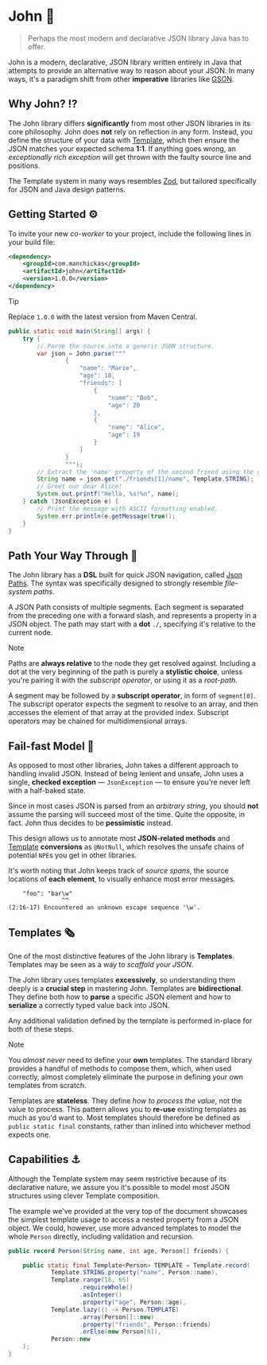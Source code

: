 # John 👴

> Perhaps the most modern and declarative JSON library Java has to offer.

John is a modern, declarative, JSON library written entirely in Java that attempts to provide an alternative way to reason about your JSON. In many ways, it's a paradigm shift from other **imperative** libraries like [GSON](https://github.com/google/gson/tree/main).

## Why John? ⁉️

The John library differs **significantly** from most other JSON libraries in its core philosophy. John does **not** rely on reflection in any form. Instead,
you define the structure of your data with [Template](#templates), which then ensure the JSON matches your expected schema **1:1**. If anything goes wrong, an _exceptionally rich exception_
will get thrown with the faulty source line and positions.

The Template system in many ways resembles [Zod](https://zod.dev/), but tailored specifically for JSON and Java design patterns.

## Getting Started ⚙️

To invite your new _co-worker_ to your project, include the following lines in your build file:

```xml
<dependency>
    <groupId>com.manchickas</groupId>
    <artifactId>john</artifactId>
    <version>1.0.0</version>
</dependency>
```

> [!TIP]
> Replace `1.0.0` with the latest version from Maven Central.

```java
public static void main(String[] args) {
    try {
        // Parse the source into a generic JSON structure.
        var json = John.parse("""
                {
                    "name": "Marie",
                    "age": 18,
                    "friends": [
                        {
                            "name": "Bob",
                            "age": 20
                        },
                        {
                            "name": "Alice",
                            "age": 19
                        }
                    ]
                }
                """);
        // Extract the 'name' property of the second friend using the generic 'STRING' template.
        String name = json.get("./friends[1]/name", Template.STRING);
        // Greet our dear Alice!
        System.out.printf("Hello, %s!%n", name);
    } catch (JsonException e) {
        // Print the message with ASCII formatting enabled.
        System.err.println(e.getMessage(true));
    }
}
```

## Path Your Way Through 👣

The John library has a **DSL** built for quick JSON navigation, called [Json Paths](./src/main/java/com/manchickas/john/path/JsonPath.java).
The syntax was specifically designed to strongly resemble _file-system paths_.

A JSON Path consists of multiple segments. Each segment is separated from the preceding one with a forward slash, and represents
a property in a JSON object. The path may start with a **dot** `./`, specifying it's relative to the current node.

> [!NOTE]
> Paths are **always relative** to the node they get resolved against.
> Including a dot at the very beginning of the path is purely a **stylistic choice**, unless you're pairing it with the _subscript operator_, or using it as a _root-path_.

A segment may be followed by a **subscript operator**, in form of `segment[0]`. The subscript operator expects
the segment to resolve to an array, and then accesses the element of that array at the provided index. Subscript operators
may be chained for multidimensional arrays.

## Fail-fast Model 🧨

As opposed to most other libraries, John takes a different approach to handling invalid JSON.
Instead of being lenient and unsafe, John uses a single, **checked exception** — `JsonException` — to ensure you're never left with a half-baked state.

Since in most cases JSON is parsed from an _arbitrary string_, you should **not** assume the parsing will succeed most of the time.
Quite the opposite, in fact. John thus decides to be **pessimistic** instead.

This design allows us to annotate most **JSON-related methods** and [Template](#templates) **conversions** as `@NotNull`, which resolves the unsafe chains of potential `NPE`s you get in other libraries.

It's worth noting that John keeps track of _source spans_, the source locations of **each element**, to visually enhance most error messages.

```
    "foo": "bar\w"
               ^^
(2:16-17) Encountered an unknown escape sequence '\w'.
```

<a name="templates"></a>
## Templates 🗞️

One of the most distinctive features of the John library is **Templates**. Templates may be seen as a way to _scaffold your JSON_.

The John library uses templates **excessively**, so understanding them deeply is a **crucial step** in mastering John.
Templates are **bidirectional**. They define both how to **parse** a specific JSON element and how to **serialize** a correctly typed value back into JSON.

Any additional validation defined by the template is performed in-place for both of these steps.

> [!NOTE]
> You _almost never_ need to define your **own** templates. The standard library provides a handful of methods to compose
> them, which, when used correctly, almost completely eliminate the purpose in defining your own templates from scratch.

Templates are **stateless**. They define _how to process the value_, not the value to process. This pattern allows you to **re-use** existing templates
as much as you'd want to. Most templates should therefore be defined as `public static final` constants, rather than inlined into whichever method expects one.

## Capabilities ⚓

Although the Template system may seem restrictive because of its declarative nature, we assure you it's possible to model
most JSON structures using clever Template composition.

The example we've provided at the very top of the document showcases the simplest template usage to access a nested property
from a JSON object. We could, however, use more advanced templates to model the whole `Person` directly, including validation
and recursion.

```java
public record Person(String name, int age, Person[] friends) {

    public static final Template<Person> TEMPLATE = Template.record(
            Template.STRING.property("name", Person::name),
            Template.range(18, 65)
                    .requireWhole()
                    .asInteger()
                    .property("age", Person::age),
            Template.lazy(() -> Person.TEMPLATE)
                    .array(Person[]::new)
                    .property("friends", Person::friends)
                    .orElse(new Person[0]),
            Person::new
    );
}
```
